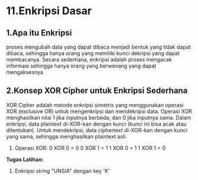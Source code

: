# 11.Enkripsi Dasar

## 1.Apa itu Enkripsi <a href="#id-1.apa-itu-enkripsi" id="id-1.apa-itu-enkripsi"></a>

proses mengubah data yang dapat dibaca menjadi bentuk yang tidak dapat dibaca, sehingga hanya orang yang memiliki kunci dekripsi yang dapat membacanya. Secara sederhana, enkripsi adalah proses mengacak informasi sehingga hanya orang yang berwenang yang dapat mengaksesnya

## 2.Konsep XOR Cipher untuk Enkripsi Sederhana <a href="#id-2.konsep-xor-cipher-untuk-enkripsi-sederhana" id="id-2.konsep-xor-cipher-untuk-enkripsi-sederhana"></a>

XOR Cipher adalah metode enkripsi simetris yang menggunakan operasi XOR (exclusive OR) untuk mengenkripsi dan mendekripsi data. Operasi XOR menghasilkan nilai 1 jika inputnya berbeda, dan 0 jika inputnya sama. Dalam enkripsi, data plaintext di-XOR-kan dengan kunci (kunci ini bisa acak atau ditentukan). Untuk mendekripsi, data ciphertext di-XOR-kan dengan kunci yang sama, sehingga menghasilkan plaintext asli.

1. Operasi XOR: 0 XOR 0 = 0 0 XOR 1 = 1 1 XOR 0 = 1 1 XOR 1 = 0

**Tugas Latihan:**

1. Enkripsi string "UNSIA" dengan key 'K'
